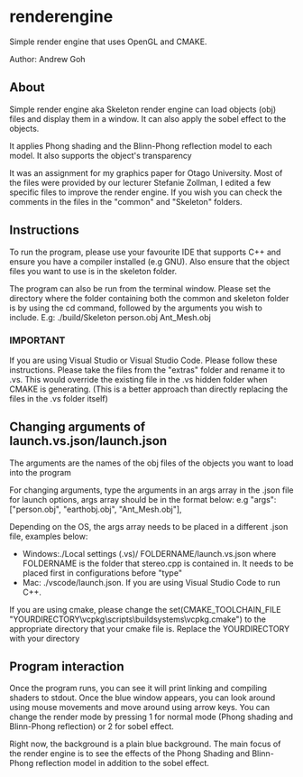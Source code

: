 # renderengine
Simple render engine that uses OpenGL and CMAKE.

Author: Andrew Goh

## About
Simple render engine aka Skeleton render engine can load objects (obj) files and display them in a window. It can also apply the sobel effect to the objects.

It applies Phong shading and the Blinn-Phong reflection model to each model. It also supports the object's transparency 

It was an assignment for my graphics paper for Otago University.
Most of the files were provided by our lecturer Stefanie Zollman, I edited a few specific files to improve the render engine. If you wish you can check the comments in the files in the "common" and "Skeleton" folders.

## Instructions
To run the program, please use your favourite IDE that supports C++ and ensure you have a compiler installed (e.g GNU).
Also ensure that the object files you want to use is in the skeleton folder.

The program can also be run from the terminal window. Please set the directory where the folder containing both the common and skeleton folder is by using the cd command, followed by the arguments you wish to include.
E.g: ./build/Skeleton person.obj Ant_Mesh.obj

### IMPORTANT
If you are using Visual Studio or Visual Studio Code. Please follow these instructions.
Please take the files from the "extras" folder and rename it to .vs. This would override the existing file in the .vs hidden folder when CMAKE is generating. (This is a better approach than directly replacing the files
in the .vs folder itself)

## Changing arguments of launch.vs.json/launch.json
The arguments are the names of the obj files of the objects you want to load into the program

 For changing arguments, type the arguments in an args array in the .json file for launch options, args array should be in the format below:
 e.g 
"args": ["person.obj", "earthobj.obj", "Ant_Mesh.obj"],
 
 Depending on the OS, the args array needs to be placed in a different .json file, examples below:
 - Windows:./Local settings (.vs)/ FOLDERNAME/launch.vs.json where FOLDERNAME is the folder that stereo.cpp is contained in. It needs to be placed first in configurations before "type"
 - Mac: ./vscode/launch.json. If you are using Visual Studio Code to run C++.

If you are using cmake, please change the set(CMAKE_TOOLCHAIN_FILE "YOURDIRECTORY\\vcpkg\\scripts\\buildsystems\\vcpkg.cmake") to the appropriate directory that your cmake file is.
Replace the YOURDIRECTORY with your directory

## Program interaction
Once the program runs, you can see it will print linking and compiling shaders to stdout. Once the blue window appears, you can look around using mouse movements and move around using
arrow keys. 
You can change the render mode by pressing 1 for normal mode (Phong shading and Blinn-Phong reflection) or 2 for sobel effect.

Right now, the background is a plain blue background. The main focus of the render engine is to see the effects of the Phong Shading and Blinn-Phong reflection model in addition to the sobel effect.
